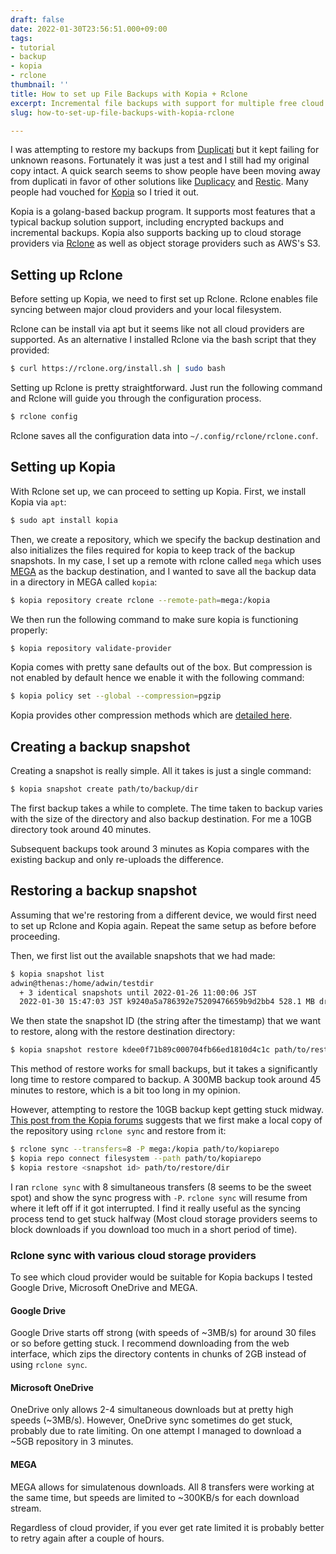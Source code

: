 ```yaml
---
draft: false
date: 2022-01-30T23:56:51.000+09:00
tags:
- tutorial
- backup
- kopia
- rclone
thumbnail: ''
title: How to set up File Backups with Kopia + Rclone
excerpt: Incremental file backups with support for multiple free cloud providers.
slug: how-to-set-up-file-backups-with-kopia-rclone

---
```

I was attempting to restore my backups from [Duplicati](https://duplicati.com) but it kept failing for unknown reasons. Fortunately it was just a test and I still had my original copy intact. A quick search seems to show people have been moving away from duplicati in favor of other solutions like [Duplicacy](https://duplicacy.com) and [Restic](https://restic.net). Many people had vouched for [Kopia](https://kopia.io) so I tried it out.

Kopia is a golang-based backup program. It supports most features that a typical backup solution support, including encrypted backups and incremental backups. Kopia also supports backing up to cloud storage providers via [Rclone](https://rclone.org) as well as object storage providers such as AWS's S3.

## Setting up Rclone

Before setting up Kopia, we need to first set up Rclone. Rclone enables file syncing between major cloud providers and your local filesystem.

Rclone can be install via apt but it seems like not all cloud providers are supported. As an alternative I installed Rclone via the bash script that they provided:

```bash
$ curl https://rclone.org/install.sh | sudo bash
```

Setting up Rclone is pretty straightforward. Just run the following command and Rclone will guide you through the configuration process.

```bash
$ rclone config
```

Rclone saves all the configuration data into `~/.config/rclone/rclone.conf`.

## Setting up Kopia

With Rclone set up, we can proceed to setting up Kopia. First, we install Kopia via `apt`:

```bash
$ sudo apt install kopia
```

Then, we create a repository, which we specify the backup destination and also initializes the files required for kopia to keep track of the backup snapshots. In my case, I set up a remote with rclone called `mega` which uses [MEGA](https://mega.nz) as the backup destination, and I wanted to save all the backup data in a directory in MEGA called `kopia`:

```bash
$ kopia repository create rclone --remote-path=mega:/kopia
```

We then run the following command to make sure kopia is functioning properly:

```bash
$ kopia repository validate-provider 
```

Kopia comes with pretty sane defaults out of the box. But compression is not enabled by default hence we enable it with the following command:

```bash
$ kopia policy set --global --compression=pgzip
```

Kopia provides other compression methods which are [detailed here](https://kopia.io/docs/advanced/compression/).

## Creating a backup snapshot

Creating a snapshot is really simple. All it takes is just a single command:

```bash
$ kopia snapshot create path/to/backup/dir
```

The first backup takes a while to complete. The time taken to backup varies with the size of the directory and also backup destination. For me a 10GB directory took around 40 minutes.

Subsequent backups took around 3 minutes as Kopia compares with the existing backup and only re-uploads the difference.

## Restoring a backup snapshot

Assuming that we're restoring from a different device, we would first need to set up Rclone and Kopia again. Repeat the same setup as before before proceeding.

Then, we first list out the available snapshots that we had made:

```bash
$ kopia snapshot list
adwin@thenas:/home/adwin/testdir                                                           2022-01-26 02:02:16 JST kdee0f71b89c000704fb66ed1810d4c1c 526.1 MB drwxr-xr-x files:12910 dirs:2049 (latest-2..5,daily-2)
  + 3 identical snapshots until 2022-01-26 11:00:06 JST
  2022-01-30 15:47:03 JST k9240a5a786392e75209476659b9d2bb4 528.1 MB drwxr-xr-x files:12910 dirs:2049 (latest-1,hourly-1,daily-1,weekly-1,monthly-1,annual-1)
```

We then state the snapshot ID (the string after the timestamp) that we want to restore, along with the restore destination directory:

```bash
$ kopia snapshot restore kdee0f71b89c000704fb66ed1810d4c1c path/to/restore/dir
```

This method of restore works for small backups, but it takes a significantly long time to restore compared to backup. A 300MB backup took around 45 minutes to restore, which is a bit too long in my opinion.

However, attempting to restore the 10GB backup kept getting stuck midway. [This post from the Kopia forums](https://kopia.discourse.group/t/rclone-restores-very-slowly/162/3) suggests that we first make a local copy of the repository using `rclone sync` and restore from it:

```bash
$ rclone sync --transfers=8 -P mega:/kopia path/to/kopiarepo
$ kopia repo connect filesystem --path path/to/kopiarepo
$ kopia restore <snapshot id> path/to/restore/dir
```

I ran `rclone sync` with 8 simultaneous transfers (8 seems to be the sweet spot) and show the sync progress with `-P`. `rclone sync` will resume from where it left off if it got interrupted. I find it really useful as the syncing process tend to get stuck halfway (Most cloud storage providers seems to block downloads if you download too much in a short period of time).

### Rclone sync with various cloud storage providers

To see which cloud provider would be suitable for Kopia backups I tested Google Drive, Microsoft OneDrive and MEGA.

#### Google Drive

Google Drive starts off strong (with speeds of \~3MB/s) for around 30 files or so before getting stuck. I recommend downloading from the web interface, which zips the directory contents in chunks of 2GB instead of using `rclone sync`.

#### Microsoft OneDrive

OneDrive only allows 2-4 simultaneous downloads but at pretty high speeds (\~3MB/s). However, OneDrive sync sometimes do get stuck, probably due to rate limiting. On one attempt I managed to download a \~5GB repository in 3 minutes.

#### MEGA

MEGA allows for simulatenous downloads. All 8 transfers were working at the same time, but speeds are limited to \~300KB/s for each download stream.

Regardless of cloud provider, if you ever get rate limited it is probably better to retry again after a couple of hours.
